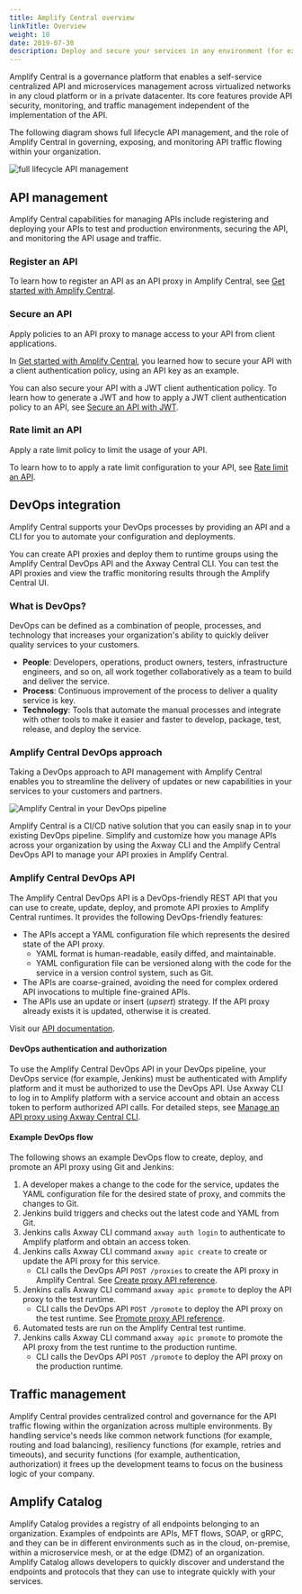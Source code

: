 ```yaml
---
title: Amplify Central overview
linkTitle: Overview
weight: 10
date: 2019-07-30
description: Deploy and secure your services in any environment (for example, cloud, on-premise, and so on) and govern your APIs through a central platform that allows you to integrate your services safely and easily with both internal and external consumers.
---
```


Amplify Central is a governance platform that enables a self-service centralized API and microservices management across virtualized networks in any cloud platform or in a private datacenter. Its core features provide API security, monitoring, and traffic management independent of the implementation of the API.

The following diagram shows full lifecycle API management, and the role of Amplify Central in governing, exposing, and monitoring API traffic flowing within your organization.

![full lifecycle API management](/Images/central/api_central_overview.png)

## API management

Amplify Central capabilities for managing APIs include registering and deploying your APIs to test and production environments, securing the API, and monitoring the API usage and traffic.

### Register an API

To learn how to register an API as an API proxy in Amplify Central, see [Get started with Amplify Central](/docs/central/quickstart/#register-an-api).

### Secure an API

Apply policies to an API proxy to manage access to your API from client applications.

In [Get started with Amplify Central](/docs/central/quickstart), you learned how to secure your API with a client authentication policy, using an API key as an example.

You can also secure your API with a JWT client authentication policy. To learn how to generate a JWT and how to apply a JWT client authentication policy to an API, see [Secure an API with JWT](/docs/central/secure_api_jwt/).

### Rate limit an API

Apply a rate limit policy to limit the usage of your API.

To learn how to to apply a rate limit configuration to your API, see [Rate limit an API](/docs/central/proxy_rate_limit/).

## DevOps integration

Amplify Central supports your DevOps processes by providing an API and a CLI for you to automate your configuration and deployments.

You can create API proxies and deploy them to runtime groups using the Amplify Central DevOps API and the Axway Central CLI. You can test the API proxies and view the traffic monitoring results through the Amplify Central UI.

### What is DevOps?

DevOps can be defined as a combination of people, processes, and technology that increases your organization's ability to quickly deliver quality services to your customers.

* **People**: Developers, operations, product owners, testers, infrastructure engineers, and so on, all work together collaboratively as a team to build and deliver the service.
* **Process**: Continuous improvement of the process to deliver a quality service is key.
* **Technology**: Tools that automate the manual processes and integrate with other tools to make it easier and faster to develop, package, test, release, and deploy the service.

### Amplify Central DevOps approach

Taking a DevOps approach to API management with Amplify Central enables you to streamline the delivery of updates or new capabilities in your services to your customers and partners.

![Amplify Central in your DevOps pipeline](/Images/central/devops.png)

Amplify Central is a CI/CD native solution that you can easily snap in to your existing DevOps pipeline. Simplify and customize how you manage APIs across your organization by using the Axway CLI and the Amplify Central DevOps API to manage your API proxies in Amplify Central.

### Amplify Central DevOps API

The Amplify Central DevOps API is a DevOps-friendly REST API that you can use to create, update, deploy, and promote API proxies to Amplify Central runtimes. It provides the following DevOps-friendly features:

* The APIs accept a YAML configuration file which represents the desired state of the API proxy.
    * YAML format is human-readable, easily diffed, and maintainable.
    * YAML configuration file can be versioned along with the code for the service in a version control system, such as Git.
* The APIs are coarse-grained, avoiding the need for complex ordered API invocations to multiple fine-grained APIs.
* The APIs use an update or insert (*upsert*) strategy. If the API proxy already exists it is updated, otherwise it is created.

Visit our [API documentation](https://d-api.docs.stoplight.io/).

#### DevOps authentication and authorization

To use the Amplify Central DevOps API in your DevOps pipeline, your DevOps service (for example, Jenkins) must be authenticated with Amplify platform and it must be authorized to use the DevOps API. Use Axway CLI to log in to Amplify platform with a service account and obtain an access token to perform authorized API calls. For detailed steps, see [Manage an API proxy using Axway Central CLI](/docs/central/cli_central/cli_proxy_flow).

#### Example DevOps flow

The following shows an example DevOps flow to create, deploy, and promote an API proxy using Git and Jenkins:

1. A developer makes a change to the code for the service, updates the YAML configuration file for the desired state of proxy, and commits the changes to Git.
2. Jenkins build triggers and checks out the latest code and YAML from Git.
3. Jenkins calls Axway CLI command `axway auth login` to authenticate to Amplify platform and obtain an access token.
4. Jenkins calls Axway CLI command `axway apic create` to create or update the API proxy for this service.
    * CLI calls the DevOps API `POST /proxies` to create the API proxy in Amplify Central. See [Create proxy API reference](https://d-api.docs.stoplight.io/new-subpage/devops-api/create-proxy).
5. Jenkins calls Axway CLI command `axway apic promote` to deploy the API proxy to the test runtime.
    * CLI calls the DevOps API `POST /promote` to deploy the API proxy on the test runtime. See [Promote proxy API reference](https://d-api.docs.stoplight.io/new-subpage/devops-api/promote-proxy).
6. Automated tests are run on the Amplify Central test runtime.
7. Jenkins calls Axway CLI command `axway apic promote` to promote the API proxy from the test runtime to the production runtime.
    * CLI calls the DevOps API `POST /promote` to deploy the API proxy on the production runtime.

## Traffic management

Amplify Central provides centralized control and governance for the API traffic flowing within the organization across multiple environments. By handling service's needs like common network functions (for example, routing and load balancing), resiliency functions (for example, retries and timeouts), and security functions (for example, authentication, authorization) it frees up the development teams to focus on the business logic of your company.

## Amplify Catalog

Amplify Catalog provides a registry of all endpoints belonging to an organization. Examples of endpoints are APIs, MFT flows, SOAP, or gRPC, and they can be in different environments such as in the cloud, on-premise, within a microservice mesh, or at the edge (DMZ) of an organization. Amplify Catalog allows developers to quickly discover and understand the endpoints and protocols that they can use to integrate quickly with your services.
